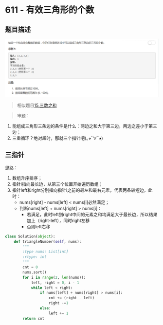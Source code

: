 # 611 - 有效三角形的个数

## 题目描述
![problem](images/611.png)

>相似题目[15.三数之和](https://github.com/Rosevil1874/LeetCode/tree/master/Python-Solution/15_3Sum)


>审题：  
1. 能组成三角形三条边的条件是什么：两边之和大于第三边，两边之差小于第三边；
2. 三重循环？绝对超时，那就三个指针吧(｡◕ˇ∀ˇ◕)

## 三指针
思路：  
1. 数组升序排序；
2. 指针i指向最长边，从第三个位置开始遍历数组；
3. 指针left和right分别指向指针i之前的最左和最右元素，代表两条较短边，此时：
	- nums[right] - nums[left] < nums[i]必然满足；
	- 判断nums[left] + nums[right] > nums[i]：
		- 若满足，此时left到right中间的元素之和均满足大于最长边，所以结果加上（right-left），同时right左移
		- 否则left右移

```python
class Solution(object):
    def triangleNumber(self, nums):
        """
        :type nums: List[int]
        :rtype: int
        """
        cnt = 0
        nums.sort()
        for i in range(2, len(nums)):
        	left, right = 0, i - 1
        	while left < right:
        		if nums[left] + nums[right] > nums[i]:
        			cnt += (right - left)
        			right -=1
        		else:
        			left += 1
        return cnt
```